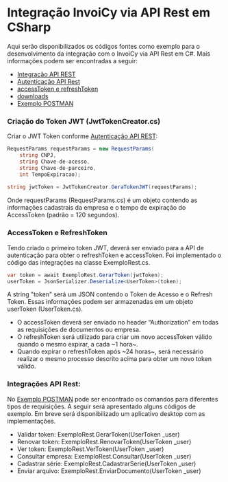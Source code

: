 # Integração InvoiCy via API Rest em CSharp

Aqui serão disponibilizados os códigos fontes como exemplo para o desenvolvimento da integração com o InvoiCy via API Rest em C#.
Mais informações podem ser encontradas a seguir:
- [Integração API REST](https://desenvolvedores.migrate.info/2020/06/integracao-via-api-rest-para-emissao-de-documentos/ "Integração API REST")
- [Autenticação API Rest](https://desenvolvedores.migrate.info/2021/06/autenticacao-api-rest/)
- [accessToken e refreshToken](https://desenvolvedores.migrate.info/2020/06/integracao-via-api-rest-para-emissao-de-documentos/#:~:text=accessToken%20e%20refreshToken)
- [downloads](https://desenvolvedores.migrate.info/downloads/)
- [Exemplo POSTMAN](https://documenter.getpostman.com/view/9193875/SztEanQL?version=latest)

### Criação do Token JWT (JwtTokenCreator.cs)
Criar o JWT Token conforme [Autenticação API REST](https://desenvolvedores.migrate.info/2021/06/autenticacao-api-rest/):

```csharp 
RequestParams requestParams = new RequestParams(
    string CNPJ, 
    string Chave-de-acesso,
    string Chave-de-parceiro, 
    int TempoExpiracao);
    
string jwtToken = JwtTokenCreator.GeraTokenJWT(requestParams);
```

Onde requestParams (RequestParams.cs) é um objeto contendo as informações cadastrais da empresa e o tempo de expiração do AccessToken (padrão = 120 segundos).

### AccessToken e RefreshToken
Tendo criado o primeiro token JWT, deverá ser enviado para a API de autenticação para obter o refreshToken e accessToken. Foi implementado o código das integrações na classe ExemploRest.cs.

```csharp
var token = await ExemploRest.GerarToken(jwtToken);
userToken = JsonSerializer.Deserialize<UserToken>(token);
```

A string "token" será um JSON contendo o Token de Acesso e o Refresh Token. Essas informações podem ser armazenadas em um objeto userToken (UserToken.cs). 

- O accessToken deverá ser enviado no header “Authorization” em todas as requisições de documentos ou empresa.
- O refreshToken será utilizado para criar um novo accessToken válido quando o mesmo expirar, a cada ~1 hora~. 
- Quando expirar o refreshToken após ~24 horas~, será necessário realizar o mesmo processo descrito acima para obter um novo token válido.

### Integrações API Rest:
No [Exemplo POSTMAN](https://documenter.getpostman.com/view/9193875/SztEanQL?version=latest) pode ser encontrado os comandos para diferentes tipos de requisições. A seguir será apresentado alguns códigos de exemplo. Em breve será disponibilizado um aplicativo desktop com as implementações.

- Validar token: ExemploRest.GerarToken(UserToken _user)
- Renovar token: ExemploRest.RenovarToken(UserToken _user)
- Ver token: ExemploRest.VerToken(UserToken _user)
- Consultar empresa: ExemploRest.Consultar(UserToken _user)
- Cadastrar série: ExemploRest.CadastrarSerie(UserToken _user)
- Enviar arquivo: ExemploRest.EnviarDocumento(UserToken _user)
